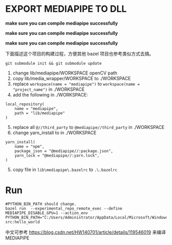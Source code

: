 # EXPORT MEDIAPIPE TO DLL

**make sure you can compile mediapipe successfully**

**make sure you can compile mediapipe successfully**

**make sure you can compile mediapipe successfully**

下面描述这个项目的构建过程，方便其他 bazel 项目也参考类似方式去搞。
```shell
git submodule init && git submodule update
```
1. change lib/mediapipe/WORKSPACE openCV path
2. copy lib/media_wrapper/WORKSPACE to ./WORKSPACE
3. replace `workspace(name = "mediapipe")` to `workspace(name = "project_name")` in ./WORKSPACE
4. add the following in ./WORKSPACE:
```
local_repository(
    name = "mediapipe",
    path = "lib/mediapipe"
)
```
5. replace all `@//third_party` to `@mediapipe//third_party` in ./WORKSPACE 
6. change yarn_install to in ./WORKSPACE

```
yarn_install(
    name = "npm",
    package_json = "@mediapipe//:package.json",
    yarn_lock = "@mediapipe//:yarn.lock",
)

```
5. copy file in `lib\mediapipe\.bazelrc` to `.\.bazelrc` 


# Run
```
#PYTHON_BIN_PATH should change.
bazel run  --experimental_repo_remote_exec --define MEDIAPIPE_DISABLE_GPU=1 --action_env PYTHON_BIN_PATH="C:/Users/Administrator/AppData/Local/Microsoft/WindowsApps/python.exe" src:hello_world

```


中文可参考 https://blog.csdn.net/HW140701/article/details/119546019 来编译 MEDIAPIPE 
